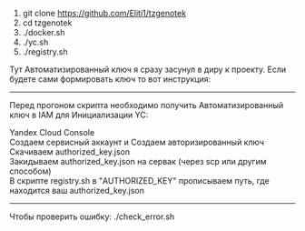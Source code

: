 1. git clone https://github.com/Eliti1/tzgenotek  
2. cd tzgenotek  
3. ./docker.sh
4. ./yc.sh
5. ./registry.sh

Тут Автоматизированный ключ я сразу засунул в диру к проекту. Если будете сами формировать ключ то вот инструкция:
_______________________________________________________________________________________________________________________________________________________________________
Перед прогоном скрипта необходимо получить Автоматизированный ключ в IAM для Инициализации YC:

Yandex Cloud Console  
Создаем сервисный аккаунт и Создаем авторизированный ключ  
Скачиваем authorized_key.json  
Закидываем authorized_key.json на сервак (через scp или другим способом)  
В скрипте registry.sh в "AUTHORIZED_KEY" прописываем путь, где находится ваш authorized_key.json  
_________________________________________________________________________________________________________________________________________________________________________
Чтобы проверить ошибку: ./check_error.sh
